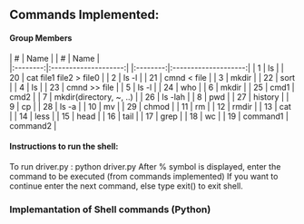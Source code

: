 ## Commands Implemented: 

#### Group Members

| #        | Name                 |            | #        | Name                 |          
|:--------:|:--------------------:|            |:--------:|:--------------------:|
|   1      |   ls      |                       |   20     |  cat file1 file2 > file0     |
|   2      |   ls -l         |                 |   21      |   cmnd < file      |
|   3      |    mkdir      |                   |   22      |   sort    |
|   4      |   ls      |                       |   23      |  cmnd >> file     |
|   5      |   ls -l         |                 |   24      |   who     |
|   6      |    mkdir      |                   |   25     |  cmd1 | cmd2        |
|   7      |   mkdir(directory, ~, ..)      |  |   26     |  ls -lah       |
|   8      |  pwd        |                     |   27     |  history        |
|   9      |    cp      |                      |   28     |   ls -a        |
|   10      |   mv      |                       |   29      |   chmod        |
|   11     |  rm        |
|   12     |    rmdir      |
|   13     |   cat      |
|   14     |   less        |
|   15      |    head      |
|   16     |   tail      |
|   17     |   grep         |
|   18     |    wc     |
|   19     |  command1 | command2  |



#### Instructions to run the shell:
To run driver.py :  python driver.py
After % symbol is displayed, enter the command to be executed (from commands implemented)
If you want to continue enter the next command, else type exit() to exit shell.

### Implemantation of Shell commands (Python)
